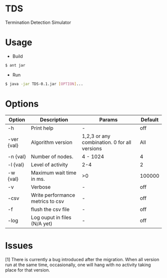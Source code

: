 # TDS
Termination Detection Simulator

# Usage 
 - Build
```sh
$ ant jar
```	
 - Run

```sh
$ java -jar TDS-0.1.jar [OPTION]...  
```

# Options

   Option   |                  Description                   | Params                                                  | Default |
------------|------------------------------------------------|---------------------------------------------------------|---------|
 -h 	    | Print help                                     |    -                                                    |off      |
 -ver {val} | Algorithm version                              |1,2,3 or any combination. 0 for all versions |All        |0        |
 -n {val}   | Number of nodes.                               |4 - 1024                                                 |4        |
 -l {val}   | Level of activity                              |2-4                                                      |2        |
 -w {val}   | Maximum wait time in ms.                       |>0                                                       |100000   |
 -v 	    | Verbose                                        |    -                                                    |off      |
 -csv	    | Write performance metrics to csv               |    -                                                    |off      | 
 -f	    | flush the csv file                             |    -                                                    |off      |
 -log	    | Log ouput in files    (N/A yet)                |    -                                                    |off      |


# Issues
[1] There is currently a bug introduced after the migration. When all version run at the same time, occasionally, one will hang with no activity taking place for that version.  
